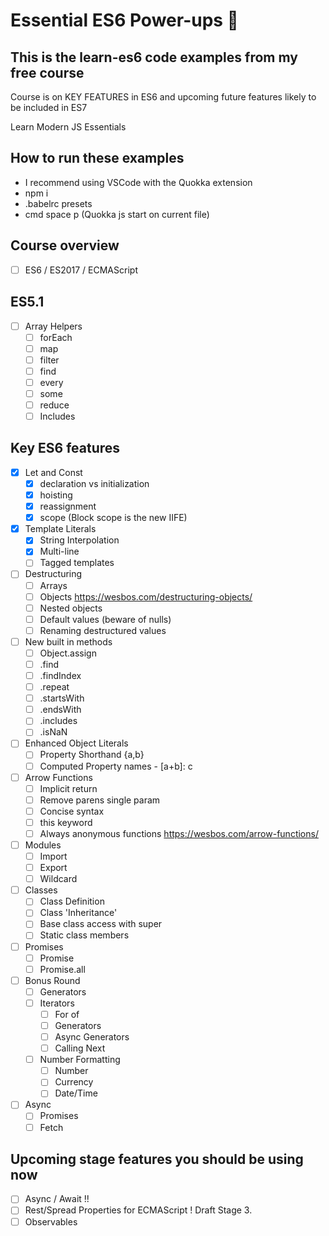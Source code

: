 # Essential ES6 Power-ups 🍄

## This is the __learn-es6__ code examples from my free course 

Course is on KEY FEATURES in ES6 and upcoming future features likely to be included in ES7

Learn Modern JS Essentials

## How to run these examples
* I recommend using VSCode with the Quokka extension
* npm i
* .babelrc presets
* cmd space p (Quokka js start on current file)

## Course overview
- [ ] ES6 / ES2017 / ECMAScript

## ES5.1
- [ ] Array Helpers
    - [ ] forEach
    - [ ] map
    - [ ] filter
    - [ ] find
    - [ ] every
    - [ ] some
    - [ ] reduce
    - [ ] Includes

## Key ES6 features
- [x] Let and Const
    - [x] declaration vs initialization
    - [x] hoisting
    - [x] reassignment
    - [x] scope (Block scope is the new IIFE)
- [x] Template Literals
    - [x] String Interpolation
    - [x] Multi-line
    - [ ] Tagged templates
- [ ] Destructuring  
    - [ ] Arrays
    - [ ] Objects  https://wesbos.com/destructuring-objects/
    - [ ] Nested objects
    - [ ] Default values (beware of nulls)
    - [ ] Renaming destructured values
- [ ] New built in methods
    - [ ] Object.assign
    - [ ] .find
    - [ ] .findIndex
    - [ ] .repeat
    - [ ] .startsWith
    - [ ] .endsWith
    - [ ] .includes
    - [ ] .isNaN
- [ ] Enhanced Object Literals
    - [ ] Property Shorthand {a,b}
    - [ ] Computed Property names - [a+b]: c
- [ ] Arrow Functions
    - [ ] Implicit return
    - [ ] Remove parens single param
    - [ ] Concise syntax
    - [ ] this keyword
    - [ ] Always anonymous functions https://wesbos.com/arrow-functions/
- [ ] Modules
    - [ ] Import
    - [ ] Export
    - [ ] Wildcard
- [ ] Classes
    - [ ] Class Definition 
    - [ ] Class 'Inheritance'
    - [ ] Base class access with super
    - [ ] Static class members
- [ ] Promises
    - [ ] Promise
    - [ ] Promise.all
- [ ] Bonus Round
    - [ ] Generators
    - [ ] Iterators
        - [ ] For of
        - [ ] Generators
        - [ ] Async Generators
        - [ ] Calling Next
    - [ ] Number Formatting
        - [ ] Number
        - [ ] Currency
        - [ ] Date/Time
- [ ] Async
    - [ ] Promises
    - [ ] Fetch

## Upcoming stage features you should be using now
- [ ] Async / Await !!
- [ ] Rest/Spread Properties for ECMAScript ! Draft	Stage 3.
- [ ] Observables